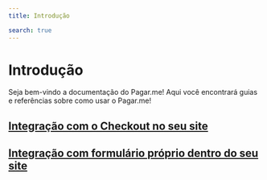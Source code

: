 ```yaml
---
title: Introdução

search: true
---
```


# Introdução

Seja bem-vindo a documentação do Pagar.me! Aqui você encontrará guias e
referências sobre como usar o Pagar.me!

## [Integração com o Checkout no seu site](/checkout.html)

## [Integração com formulário próprio dentro do seu site](/custom_form.html)
